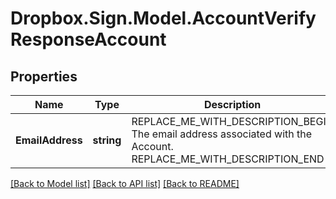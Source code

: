 # Dropbox.Sign.Model.AccountVerifyResponseAccount

## Properties

Name | Type | Description | Notes
------------ | ------------- | ------------- | -------------
**EmailAddress** | **string** | REPLACE_ME_WITH_DESCRIPTION_BEGIN The email address associated with the Account. REPLACE_ME_WITH_DESCRIPTION_END | [optional] 

[[Back to Model list]](../README.md#documentation-for-models) [[Back to API list]](../README.md#documentation-for-api-endpoints) [[Back to README]](../README.md)

